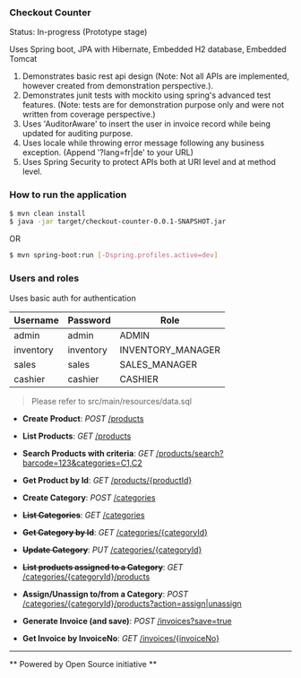 ### Checkout Counter

Status: In-progress (Prototype stage)

Uses Spring boot, JPA with Hibernate, Embedded H2 database, Embedded Tomcat

1. Demonstrates basic rest api design (Note: Not all APIs are implemented, however created from demonstration perspective.).
2. Demonstrates junit tests with mockito using spring's advanced test features. (Note: tests are for demonstration purpose only and were not written from coverage perspective.)
3. Uses 'AuditorAware' to insert the user in invoice record while being updated for auditing purpose.
4. Uses locale while throwing error message following any business exception. (Append '?lang=fr|de' to your URL)
5. Uses Spring Security to protect APIs both at URI level and at method level.

### How to run the application

```sh
$ mvn clean install
$ java -jar target/checkout-counter-0.0.1-SNAPSHOT.jar
```
OR
```sh
$ mvn spring-boot:run [-Dspring.profiles.active=dev]
```

### Users and roles

Uses basic auth for authentication

Username | Password | Role
-------- | -------- | ----
admin | admin | ADMIN
inventory | inventory | INVENTORY_MANAGER
sales | sales | SALES_MANAGER
cashier | cashier | CASHIER

> Please refer to src/main/resources/data.sql

* **Create Product**: *POST* [/products](http://localhost:8080/products)
* **List Products**: *GET* [/products](http://localhost:8080/products)
* **Search Products with criteria**: *GET* [/products/search?barcode=123&categories=C1,C2](http://localhost:8080/products/search?barcode=123&categories=C1,C2)
* **Get Product by Id**: *GET* [/products/{productId}](http://localhost:8080/products/{productId})

* **Create Category**: *POST* [/categories](http://localhost:8080/categories)
* ~~**List Categories**~~: *GET* [/categories](http://localhost:8080/categories)
* ~~**Get Category by Id**~~: *GET* [/categories/{categoryId}](http://localhost:8080/categories/{categoryId})
* ~~**Update Category**~~: *PUT* [/categories/{categoryId}](http://localhost:8080/categories/{categoryId})
* ~~**List products assigned to a Category**~~: *GET* [/categories/{categoryId}/products](http://localhost:8080/categories/{categoryId}/products)
* **Assign/Unassign to/from a Category**: *POST* [/categories/{categoryId}/products?action=assign|unassign](http://localhost:8080/categories/{categoryId}/products?action=assign|unassign)

* **Generate Invoice (and save)**: *POST* [/invoices?save=true](http://localhost:8080/invoices?save=true)
* **Get Invoice by InvoiceNo**: *GET* [/invoices/{invoiceNo}](http://localhost:8080/invoices/{invoiceNo})

----------
** Powered by Open Source initiative **
